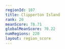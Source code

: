 ```yaml
---
regionId: 107
title: Clipperton Island
rank: 20
meanScore: 78.71
globalMeanScore: 70.22
numRegions: 220
layout: region_score
---
```


